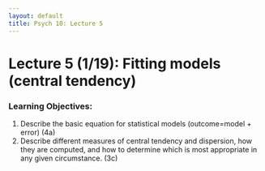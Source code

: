 ```yaml
---
layout: default
title: Psych 10: Lecture 5
---
```

# Lecture 5 (1/19): Fitting models (central tendency)

### Learning Objectives:
1. Describe the basic equation for statistical models (outcome=model + error) (4a)
2. Describe different measures of central tendency and dispersion, how they are computed, and how to determine which is most appropriate in any given circumstance. (3c)
